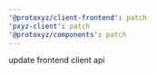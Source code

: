```yaml
---
'@protoxyz/client-frontend': patch
'pxyz-client': patch
'@protoxyz/components': patch
---
```


update frontend client api
